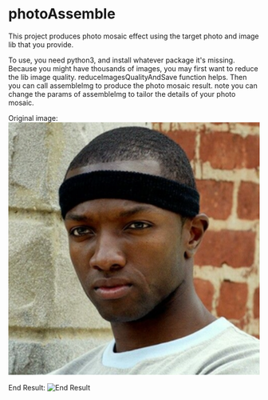 # photoAssemble
This project produces photo mosaic effect using the target photo and image lib that you provide.

To use, you need python3, and install whatever package it's missing.
Because you might have thousands of images, you may first want to reduce the lib image quality. reduceImagesQualityAndSave function helps.
Then you can call assembleImg to produce the photo mosaic result.
note you can change the params of assembleImg to tailor the details of your photo mosaic.

Original image:
![Original Imag](https://github.com/tinmanSimon/photoAssemble/blob/master/pics/target_marlo.png)

End Result:
![End Result](https://github.com/tinmanSimon/photoAssemble/blob/master/pics/result_marlo.png)

